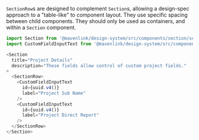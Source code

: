 `SectionRow`s are designed to complement `Section`s, allowing a design-spec approach to a "table-like" to component layout. They use specific spacing between child components. They should only be used as containers, and within a `Section` component.

```js
import Section from '@mavenlink/design-system/src/components/section/section.jsx';
import CustomFieldInputText from '@mavenlink/design-system/src/components/custom-field-input-text/custom-field-input-text.jsx';

<Section
  title="Project Details"
  description="These fields allow control of custom project fields."
>
  <SectionRow>
    <CustomFieldInputText
      id={uuid.v4()}
      label="Project Sub Name"
    />
    <CustomFieldInputText
      id={uuid.v4()}
      label="Project Direct Report"
    />
  </SectionRow>
</Section>
```

